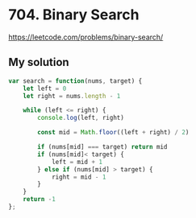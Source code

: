 # 704. Binary Search

https://leetcode.com/problems/binary-search/

## My solution

```js
var search = function(nums, target) {
    let left = 0
    let right = nums.length - 1

    while (left <= right) {
        console.log(left, right)

        const mid = Math.floor((left + right) / 2)

        if (nums[mid] === target) return mid
        if (nums[mid]< target) {
            left = mid + 1
        } else if (nums[mid] > target) {
            right = mid - 1
        }
    }
    return -1
};
```
